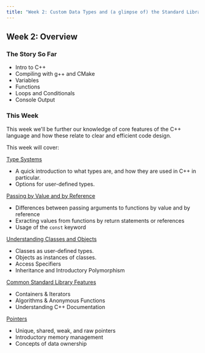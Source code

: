 ```yaml
---
title: "Week 2: Custom Data Types and (a glimpse of) the Standard Library"
---
```


## Week 2: Overview 

### The Story So Far

* Intro to C++ 
* Compiling with g++ and CMake
* Variables
* Functions
* Loops and Conditionals
* Console Output

### This Week

This week we'll be further our knowledge of core features of the C++ language and how these relate to clear and efficient code design. 

This week will cover:

[Type Systems](./sec01Types.html)

- A quick introduction to what types are, and how they are used in C++ in particular. 
- Options for user-defined types. 

[Passing by Value and by Reference](./sec02PassByValueOrReference.html)

- Differences between passing arguments to functions by value and by reference
- Exracting values from functions by return statements or references
- Usage of the `const` keyword

[Understanding Classes and Objects](./sec03ObjectOrientedProgramming.html)

- Classes as user-defined types. 
- Objects as instances of classes.
- Access Specifiers
- Inheritance and Introductory Polymorphism

[Common Standard Library Features](./sec04StandardLibrary.html)

- Containers & Iterators 
- Algorithms & Anonymous Functions
- Understanding C++ Documentation

[Pointers](./sec05Pointers.html)

- Unique, shared, weak, and raw pointers
- Introductory memory management
- Concepts of data ownership
